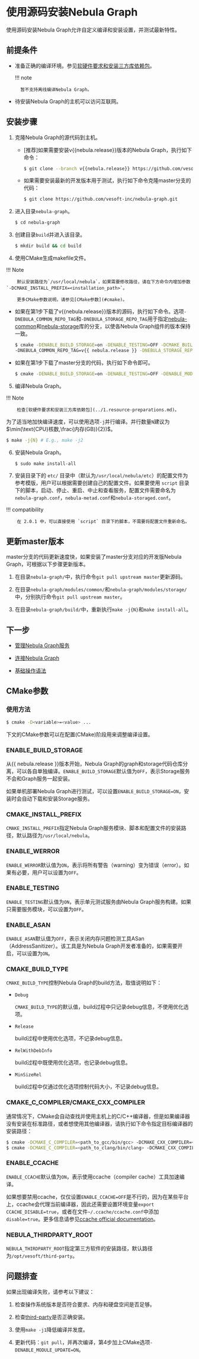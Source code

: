 # 使用源码安装Nebula Graph

使用源码安装Nebula Graph允许自定义编译和安装设置，并测试最新特性。

## 前提条件

- 准备正确的编译环境。参见[软硬件要求和安装三方库依赖包](../1.resource-preparations.md)。

    !!! note
    
        暂不支持离线编译Nebula Graph。

- 待安装Nebula Graph的主机可以访问互联网。

## 安装步骤

1. 克隆Nebula Graph的源代码到主机。

   - [推荐]如果需要安装v{{nebula.release}}版本的Nebula Graph，执行如下命令：

      ```bash
      $ git clone --branch v{{nebula.release}} https://github.com/vesoft-inc/nebula-graph.git
      ```

   - 如果需要安装最新的开发版本用于测试，执行如下命令克隆master分支的代码：

      ```bash
      $ git clone https://github.com/vesoft-inc/nebula-graph.git
      ```

2. 进入目录`nebula-graph`。

   ```bash
   $ cd nebula-graph
   ```

3. 创建目录`build`并进入该目录。

   ```bash
   $ mkdir build && cd build
   ```

4. 使用CMake生成makefile文件。

  !!! Note

        默认安装路径为`/usr/local/nebula`，如果需要修改路径，请在下方命令内增加参数 `-DCMAKE_INSTALL_PREFIX=<installation_path>`。
        
        更多CMake参数说明，请参见[CMake参数](#cmake)。

   - 如果在第1步下载了v{{nebula.release}}版本的源码，执行如下命令。选项`-DNEBULA_COMMON_REPO_TAG`和`-DNEBULA_STORAGE_REPO_TAG`用于指定[nebula-common](https://github.com/vesoft-inc/nebula-common)和[nebula-storage](https://github.com/vesoft-inc/nebula-storage)库的分支，以使各Nebula Graph组件的版本保持一致。

      ```bash
      $ cmake -DENABLE_BUILD_STORAGE=on -DENABLE_TESTING=OFF -DCMAKE_BUILD_TYPE=Release \
      -DNEBULA_COMMON_REPO_TAG=v{{ nebula.release }} -DNEBULA_STORAGE_REPO_TAG=v{{ nebula.release }} ..
      ```

   - 如果在第1步下载了master分支的代码，执行如下命令即可。

      ```bash
      $ cmake -DENABLE_BUILD_STORAGE=on -DENABLE_TESTING=OFF -DENABLE_MODULE_UPDATE=ON -DCMAKE_BUILD_TYPE=Release ..
      ```

5. 编译Nebula Graph。

  !!! Note

        检查[软硬件要求和安装三方库依赖包](../1.resource-preparations.md)。

   为了适当地加快编译速度，可以使用选项`-j`并行编译。并行数量`N`建议为$\min(\text{CPU}核数,\frac{内存(GB)}{2})$。

   ```bash
   $ make -j{N} # E.g., make -j2
   ```

6. 安装Nebula Graph。

   ```bash
   $ sudo make install-all
   ```

7. 安装目录下的 `etc/` 目录中（默认为`/usr/local/nebula/etc`）的配置文件为参考模版，用户可以根据需要创建自己的配置文件。如果要使用 `script` 目录下的脚本，启动、停止、重启、中止和查看服务，配置文件需要命名为 `nebula-graph.conf`，`nebula-metad.conf`和`nebula-storaged.conf`。

  !!! compatibility

        在 2.0.1 中，可以直接使用 `script` 目录下的脚本，不需要将配置文件重新命名。

## 更新master版本

master分支的代码更新速度快，如果安装了master分支对应的开发版Nebula Graph，可根据以下步骤更新版本。

  1. 在目录`nebula-graph/`中，执行命令`git pull upstream master`更新源码。

  2. 在目录`nebula-graph/modules/common/`和`nebula-graph/modules/storage/`中，分别执行命令`git pull upstream master`。

  3. 在目录`nebula-graph/build/`中，重新执行`make -j{N}`和`make install-all`。

## 下一步

- [管理Nebula Graph服务](../../2.quick-start/5.start-stop-service.md)

- [连接Nebula Graph](../../2.quick-start/3.connect-to-nebula-graph.md)

- [基础操作语法](../../2.quick-start/4.nebula-graph-crud.md)

## CMake参数

### 使用方法

```bash
$ cmake -D<variable>=<value> ...
```

下文的CMake参数可以在配置(CMake)阶段用来调整编译设置。

### ENABLE_BUILD_STORAGE

从{{ nebula.release }}版本开始，Nebula Graph的graph和storage代码仓库分离，可以各自单独编译。`ENABLE_BUILD_STORAGE`默认值为`OFF`，表示Storage服务不会和Graph服务一起安装。

如果单机部署Nebula Graph进行测试，可以设置`ENABLE_BUILD_STORAGE=ON`，安装时会自动下载和安装Storage服务。

### CMAKE_INSTALL_PREFIX

`CMAKE_INSTALL_PREFIX`指定Nebula Graph服务模块、脚本和配置文件的安装路径，默认路径为`/usr/local/nebula`。

### ENABLE_WERROR

`ENABLE_WERROR`默认值为`ON`，表示将所有警告（warning）变为错误（error）。如果有必要，用户可以设置为`OFF`。

### ENABLE_TESTING

`ENABLE_TESTING`默认值为`ON`，表示单元测试服务由Nebula Graph服务构建。如果只需要服务模块，可以设置为`OFF`。

### ENABLE_ASAN

`ENABLE_ASAN`默认值为`OFF`，表示关闭内存问题检测工具ASan（AddressSanitizer）。该工具是为Nebula Graph开发者准备的，如果需要开启，可以设置为`ON`。

### CMAKE_BUILD_TYPE

`CMAKE_BUILD_TYPE`控制Nebula Graph的build方法，取值说明如下：

- `Debug`

   `CMAKE_BUILD_TYPE`的默认值，build过程中只记录debug信息，不使用优化选项。

- `Release`

   build过程中使用优化选项，不记录debug信息。

- `RelWithDebInfo`

   build过程中既使用优化选项，也记录debug信息。

- `MinSizeRel`

   build过程中仅通过优化选项控制代码大小，不记录debug信息。

### CMAKE_C_COMPILER/CMAKE_CXX_COMPILER

通常情况下，CMake会自动查找并使用主机上的C/C++编译器，但是如果编译器没有安装在标准路径，或者想使用其他编译器，请执行如下命令指定目标编译器的安装路径：

```bash
$ cmake -DCMAKE_C_COMPILER=<path_to_gcc/bin/gcc> -DCMAKE_CXX_COMPILER=<path_to_gcc/bin/g++> ..
$ cmake -DCMAKE_C_COMPILER=<path_to_clang/bin/clang> -DCMAKE_CXX_COMPILER=<path_to_clang/bin/clang++> ..
```

### ENABLE_CCACHE

`ENABLE_CCACHE`默认值为`ON`，表示使用ccache（compiler cache）工具加速编译。

如果想要禁用ccache，仅仅设置`ENABLE_CCACHE=OFF`是不行的，因为在某些平台上，ccache会代理当前编译器，因此还需要设置环境变量`export CCACHE_DISABLE=true`，或者在文件`~/.ccache/ccache.conf`中添加`disable=true`。更多信息请参见[ccache official documentation](https://ccache.dev/manual/3.7.6.html)。

### NEBULA_THIRDPARTY_ROOT

`NEBULA_THIRDPARTY_ROOT`指定第三方软件的安装路径，默认路径为`/opt/vesoft/third-party`。

## 问题排查

如果出现编译失败，请参考以下建议：

1. 检查操作系统版本是否符合要求、内存和硬盘空间是否足够。

2. 检查[third-party](../1.resource-preparations.md#_5)是否正确安装。

3. 使用`make -j1`降低编译并发度。 

4. 更新代码：`git pull`，并再次编译，第4步加上CMake选项`-DENABLE_MODULE_UPDATE=ON`。
